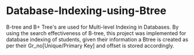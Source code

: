 # Database-Indexing-using-Btree
B-tree and B+ Tree's are used for Multi-level Indexing in Databases. By using the search effectiveness of B-tree, this project was implemented for database indexing of students, given their information a Btree is created as per their Gr_no[Unique/Primary Key] and offset is stored accordingly.
